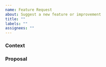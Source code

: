 ```yaml
---
name: Feature Request
about: Suggest a new feature or improvement
title: ""
labels: ""
assignees: ""
---
```


<!-- ::: IMPORTANT NOTE :::

Hi, this is the Alan and Ada development team. Please take a moment to read the instructions below:

Please ask any questions you have in our forum: https://github.com/WimYedema/alan-and-ada/discussions

Please wait to file a Github issue until after you've read through and understand the contributing guidelines. If you're not sure if you should submit an issue, ask your question in the forum linked above.
https://github.com/WimYedema/alan-and-ada/blob/master/.github/CONTRIBUTING.md#suggesting-improvements
-->

<!-- Please do a quick search through our [backlog][issues] to see if your improvement has already been suggested. If so, feel free to provide additional comments or thoughts on the existing issue. -->

<!-- Please follow the format below to make it easier for us to help you -->
<!-- Add relevant pictures/gifs as appropriate -->

### Context

<!-- Explain the background information for this request -->

### Proposal

<!-- Your idea for the new feature, improvement, etc. -->
<!-- If you have any ideas for implementation or next steps, add those here -->

